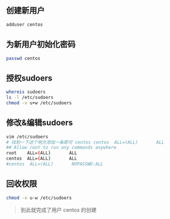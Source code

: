 ## 创建新用户

```bash
adduser centos
```

## 为新用户初始化密码

```bash
passwd centos
```

## 授权sudoers

```bash
whereis sudoers
ls -l /etc/sudoers
chmod -v u+w /etc/sudoers
```

## 修改&编辑sudoers

```bash
vim /etc/sudoers
# 找到一下这个地方添加一条即可 centos centos  ALL=(ALL)       ALL
## Allow root to run any commands anywhere 
root    ALL=(ALL)       ALL
centos  ALL=(ALL)       ALL
#centos  ALL=(ALL)       NOPASSWD:ALL
```

## 回收权限

```bash
chmod -v u-w /etc/sudoers
```

> 到此就完成了用户 centos 的创建